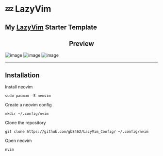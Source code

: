 # 💤 LazyVim

## My [LazyVim](https://github.com/LazyVim/LazyVim) Starter Template

<h2 align="center">Preview</h2>

![image](https://github.com/user-attachments/assets/7a1556d1-8e92-46ec-b684-471306f07902)
![image](https://github.com/user-attachments/assets/1e235c86-5133-4cb4-8530-45093474fbc0)
![image](https://github.com/user-attachments/assets/4831b3d7-2346-49d7-89e7-7d3764fbc911)

---

## Installation

Install neovim
```
sudo pacman -S neovim
```
Create a neovim config
```
mkdir ~/.config/nvim
```
Clone the repository
```
git clone https://github.com/gb8462/LazyVim_Config/ ~/.config/nvim
```
Open neovim
```
nvim
```
